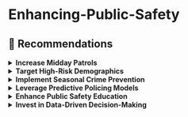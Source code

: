 # Enhancing-Public-Safety


## 🚨 Recommendations

<details>
<summary><strong>Increase Midday Patrols</strong></summary>

Allocate additional patrol resources during **midday hours (11 AM–12 PM)** when crime rates peak, enhancing deterrence and rapid response in high-density areas.

</details>

<details>
<summary><strong>Target High-Risk Demographics</strong></summary>

Develop **community-focused safety initiatives** for Hispanic/Latin/Mexican populations, including education on crime prevention, improved local security, and targeted outreach to reduce victimization.

</details>

<details>
<summary><strong>Implement Seasonal Crime Prevention</strong></summary>

Increase patrols and community awareness campaigns during **early-year months (January–March)** to address seasonal spikes in crime rates.

</details>

<details>
<summary><strong>Leverage Predictive Policing Models</strong></summary>

Adopt **AI-driven predictive models (Random Forest, etc.)** to forecast high-risk periods and locations, enabling proactive and efficient resource deployment for public safety.

</details>

<details>
<summary><strong>Enhance Public Safety Education</strong></summary>

Run **public safety and situational awareness programs** targeting the **21–40 age group** to reduce victimization through informed prevention and personal safety strategies.

</details>

<details>
<summary><strong>Invest in Data-Driven Decision-Making</strong></summary>

Commit to **continuous data collection, cleaning, and advanced model refinement** to maintain predictive accuracy, reduce misclassification, and address biases for ethical, effective safety interventions.

</details>
